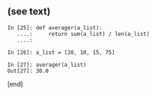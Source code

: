 ## (see text)

    In [25]: def averager(a_list):
       ....:     return sum(a_list) / len(a_list)
       ....: 
    
    In [26]: a_list = [20, 10, 15, 75]
    
    In [27]: averager(a_list)
    Out[27]: 30.0

[end]
